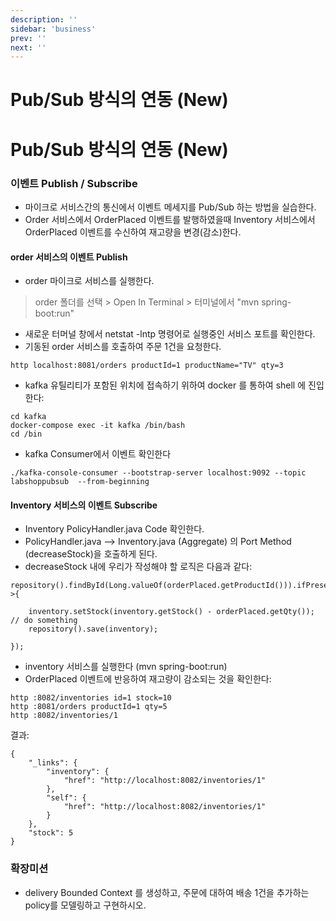 ```yaml
---
description: ''
sidebar: 'business'
prev: ''
next: ''
---
```


# Pub/Sub 방식의 연동 (New)

# Pub/Sub 방식의 연동 (New)

### 이벤트 Publish / Subscribe
- 마이크로 서비스간의 통신에서 이벤트 메세지를 Pub/Sub 하는 방법을 실습한다.  
- Order 서비스에서 OrderPlaced 이벤트를 발행하였을때 Inventory 서비스에서 OrderPlaced 이벤트를 수신하여 재고량을 변경(감소)한다.  

#### order 서비스의 이벤트 Publish

- order 마이크로 서비스를 실행한다.
> order 폴더를 선택 > Open In Terminal > 터미널에서 "mvn spring-boot:run"

- 새로운 터머널 창에서 netstat -lntp 명령어로 실행중인 서비스 포트를 확인한다.
- 기동된 order 서비스를 호출하여 주문 1건을 요청한다.

```
http localhost:8081/orders productId=1 productName="TV" qty=3
```

- kafka 유틸리티가 포함된 위치에 접속하기 위하여 docker 를 통하여 shell 에 진입한다:

```
cd kafka
docker-compose exec -it kafka /bin/bash
cd /bin
```

- kafka Consumer에서 이벤트 확인한다

``` 
./kafka-console-consumer --bootstrap-server localhost:9092 --topic labshoppubsub  --from-beginning
```


#### Inventory 서비스의 이벤트 Subscribe
- Inventory PolicyHandler.java Code 확인한다.
- PolicyHandler.java --> Inventory.java (Aggregate) 의 Port Method (decreaseStock)을 호출하게 된다.
- decreaseStock 내에 우리가 작성해야 할 로직은 다음과 같다:

```
repository().findById(Long.valueOf(orderPlaced.getProductId())).ifPresent(inventory->{

    inventory.setStock(inventory.getStock() - orderPlaced.getQty()); // do something
    repository().save(inventory);

});   
```


- inventory 서비스를 실행한다 (mvn spring-boot:run)
- OrderPlaced 이벤트에 반응하여 재고량이 감소되는 것을 확인한다:

```
http :8082/inventories id=1 stock=10
http :8081/orders productId=1 qty=5
http :8082/inventories/1
```
결과:
```
{
    "_links": {
        "inventory": {
            "href": "http://localhost:8082/inventories/1"
        },
        "self": {
            "href": "http://localhost:8082/inventories/1"
        }
    },
    "stock": 5
}
```


### 확장미션
- delivery Bounded Context 를 생성하고, 주문에 대하여 배송 1건을 추가하는 policy를 모델링하고 구현하시오.
